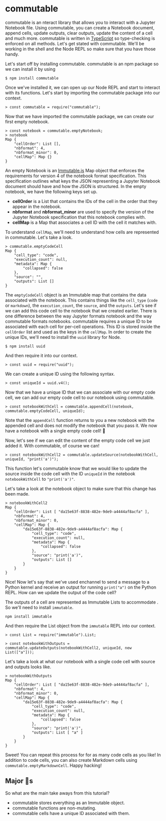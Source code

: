 # commutable

commutable is an nteract library that allows you to interact with a Jupyter Notebook file. Using commutable, you can create a Notebook document, append cells, update outputs, clear outputs, update the content of a cell and much more. commutable is written in [TypeScript]() so type-checking is enforced on all methods. Let's get stated with commutable. We'll be working in the shell and the Node REPL so make sure that you have those handy.

Let's start off by installing commutable. commutable is an npm package so we can install it by using

```
$ npm install commutable
```

Once we've installed it, we can open up our Node REPL and start to interact with its functions. Let's start by importing the commutable package into our context.

```
> const commutable = require("commutable");
```

Now that we have imported the commutable package, we can create our first empty notebook.

```
> const notebook = commutable.emptyNotebook;
> notebook
Map { 
	"cellOrder": List [], 
	"nbformat": 4, 
	"nbformat_minor": 0, 
	"cellMap": Map {}
}
```

An empty Notebook is an [Immutable.js]() Map object that enforces the requirements for version 4 of the notebook format specification. This specification outlines what keys the JSON representing a Jupyter Notebook document should have and how the JSON is structured. In the empty notebook, we have the following keys set up.

* **cellOrder** is a List that contains the IDs of the cell in the order that they appear in the notebook.
* **nbformat** and **nbformat_minor** are used to specify the version of the Jupyter Notebook specification that this notebook complies with.
* **cellMap** is a Map that associates a cell ID with the cell it matches with.

To understand `cellMap`, we'll need to understand how cells are represented in commutable. Let's take a look.

```
> commutable.emptyCodeCell
Map { 
	"cell_type": "code", 
	"execution_count": null, 
	"metadata": Map { 
		"collapsed": false
	}, 
	"source": "", 
	"outputs": List []
}
```

The `emptyCodeCell` object is an Immutable map that contains the data associated with the notebook. This contains things like the `cell_type` (`code` or `markdown`), the `execution_count`, the `source`, and the `outputs`. Let's see if we can add this code cell to the notebook that we created earlier. There is one difference between the way Jupyter formats notebook and the way commutable formats notebooks. commutable requires a unique ID to be associated with each cell for per-cell operations. This ID is stored inside the `cellOrder` list and used as the keys in the `cellMap`. In order to create the unique IDs, we'll need to install the `uuid` library for Node.

```
$ npm install uuid
```

And then require it into our context.

```
> const uuid = require("uuid");
```

We can create a unique ID using the following syntax.

```
> const uniqueId = uuid.v4();
```

Now that we have a unique ID that we can associate with our empty code cell, we can add our empty code cell to our notebook using commutable.

```
> const notebookWithCell = commutable.appendCell(notebook, commutable.emptyCodeCell, uniqueId);
```

Note that the `appendCell` function returns to you a new notebook with the appended cell and does not modify the notebook that you pass it. We now have a notebook with a single empty code cell! :tada:

Now, let's see if we can edit the content of the empty code cell we just added it. With commutable, of course we can!

```
> const notebookWithCell2 = commutable.updateSource(notebookWithCell, uniqueId, "print('a')");
```

This function let's commutable know that we would like to update the source inside the code cell with the ID `uniqueId` in the notebook `notebookWithCell` to `"print('a')"`.

Let's take a look at the notebook object to make sure that this change has been made.

```
> notebookWithCell2
Map { 
	"cellOrder": List [ "da15e63f-8838-482e-9de9-a4444af8acfa" ], 
	"nbformat": 4, 
	"nbformat_minor": 0, 
	"cellMap": Map { 
		"da15e63f-8838-482e-9de9-a4444af8acfa": Map { 
			"cell_type": "code", 
			"execution_count": null, 
			"metadata": Map { 
				"collapsed": false 
			}, 
			"source": "print('a')", 
			"outputs": List [] 
		} 
	}
}
```

Nice! Now let's say that we've used enchannel to send a message to a Python kernel and receive an output for running `print("a")` on the Python REPL. How can we update the output of the code cell?

The outputs of a cell are represented as Immutable Lists to accommodate . So we'll need to install `immutable`.

```
npm install immutable
```

And then require the List object from the `immutable` REPL into our context.

```
> const List = require("immutable").List;
```


```
> const notebookWithOutputs = commutable.updateOutputs(notebookWithCell2, uniqueId, new List(["a"]));
```

Let's take a look at what our notebook with a single code cell with source and outputs looks like.

```
> notebookWithOutputs
Map { 
	"cellOrder": List [ "da15e63f-8838-482e-9de9-a4444af8acfa" ], 
	"nbformat": 4, 
	"nbformat_minor": 0, 
	"cellMap": Map { 
		"da15e63f-8838-482e-9de9-a4444af8acfa": Map { 
			"cell_type": "code", 
			"execution_count": null, 
			"metadata": Map { 
				"collapsed": false 
			}, 
			"source": "print('a')", 
			"outputs": List [ "a" ] 
		} 
	} 
}
```

Sweet! You can repeat this process for for as many code cells as you like! In addition to code cells, you can also create Markdown cells using `commutable.emptyMarkdownCell`. Happy hacking!

## Major :key:s

So what are the main take aways from this tutorial?

* commutable stores everything as an Immutable object.
* commutable functions are non-mutating.
* commutable cells have a unique ID associated with them.
